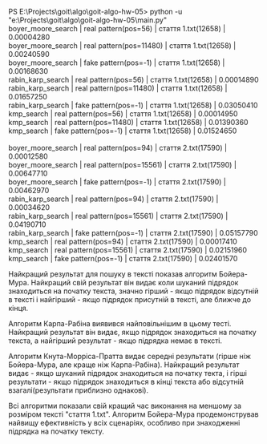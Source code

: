  PS E:\Projects\goit\algo\goit-algo-hw-05> python -u "e:\Projects\goit\algo\goit-algo-hw-05\main.py" \
 boyer_moore_search |     real pattern(pos=56)     |   стаття 1.txt(12658)   | 0.00004280 \
 boyer_moore_search |   real pattern(pos=11480)    |   стаття 1.txt(12658)   | 0.00240590 \
 boyer_moore_search |     fake pattern(pos=-1)     |   стаття 1.txt(12658)   | 0.00168630 \
 rabin_karp_search  |     real pattern(pos=56)     |   стаття 1.txt(12658)   | 0.00014890 \
 rabin_karp_search  |   real pattern(pos=11480)    |   стаття 1.txt(12658)   | 0.01657250 \
 rabin_karp_search  |     fake pattern(pos=-1)     |   стаття 1.txt(12658)   | 0.03050410 \
     kmp_search     |     real pattern(pos=56)     |   стаття 1.txt(12658)   | 0.00014950 \
     kmp_search     |   real pattern(pos=11480)    |   стаття 1.txt(12658)   | 0.01390360 \
     kmp_search     |     fake pattern(pos=-1)     |   стаття 1.txt(12658)   | 0.01524650 \
	 \
 boyer_moore_search |     real pattern(pos=94)     |   стаття 2.txt(17590)   | 0.00012580 \
 boyer_moore_search |   real pattern(pos=15561)    |   стаття 2.txt(17590)   | 0.00647710 \
 boyer_moore_search |     fake pattern(pos=-1)     |   стаття 2.txt(17590)   | 0.00462970 \
 rabin_karp_search  |     real pattern(pos=94)     |   стаття 2.txt(17590)   | 0.00034620 \
 rabin_karp_search  |   real pattern(pos=15561)    |   стаття 2.txt(17590)   | 0.04190710 \
 rabin_karp_search  |     fake pattern(pos=-1)     |   стаття 2.txt(17590)   | 0.05157790 \
     kmp_search     |     real pattern(pos=94)     |   стаття 2.txt(17590)   | 0.00017410 \
     kmp_search     |   real pattern(pos=15561)    |   стаття 2.txt(17590)   | 0.02151960 \
     kmp_search     |     fake pattern(pos=-1)     |   стаття 2.txt(17590)   | 0.02401570 


Найкращий результат для пошуку в тексті показав алгоритм Бойера-Мура. Найкращий свій результат він видає коли шуканий підрядок знаходиться на початку текста, значно гірший - якщо підрядок відсутній в тексті і найгірший - якщо підрядок присутній в тексті, але ближче до кінця.

Алгоритм Карпа-Рабіна виявився найповільнішим в цьому тесті. Найкращий результат він видає, якщо підрядок знаходиться на початку текста, а найгірший результат - якщо підрядка немає в тексті.

Алгоритм Кнута-Морріса-Пратта видає середні результати (гірше ніж Бойера-Мура, але краще ніж Карпа-Рабіна). Найкращий результат видає - якщо шуканий підрядок знаходиться на початку текта, і гірші результати - якщо підрядок знаходиться в кінці текста або відсутній взагалі(результати приблизно однакові).

Всі алгоритми показали свій кращий час виконання на меншому за розміром тексті "стаття 1.txt". Алгоритм Бойера-Мура продемонстрував найвищу ефективність у всіх сценаріях, особливо при знаходженні підрядка на початку тексту.
